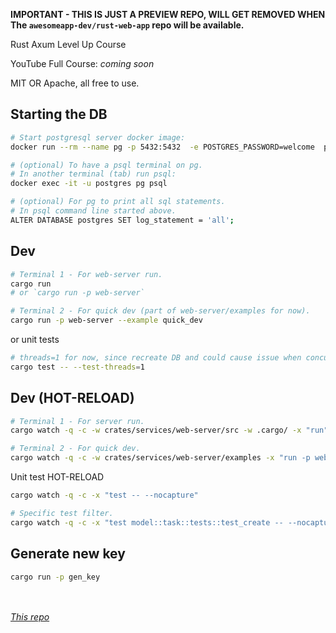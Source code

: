 **IMPORTANT - THIS IS JUST A PREVIEW REPO, WILL GET REMOVED WHEN The `awesomeapp-dev/rust-web-app` repo will be available.**

Rust Axum Level Up Course

YouTube Full Course: _coming soon_

MIT OR Apache, all free to use. 

## Starting the DB

```sh
# Start postgresql server docker image:
docker run --rm --name pg -p 5432:5432  -e POSTGRES_PASSWORD=welcome  postgres:15

# (optional) To have a psql terminal on pg. 
# In another terminal (tab) run psql:
docker exec -it -u postgres pg psql

# (optional) For pg to print all sql statements.
# In psql command line started above.
ALTER DATABASE postgres SET log_statement = 'all';
```

## Dev

```sh
# Terminal 1 - For web-server run.
cargo run
# or `cargo run -p web-server`

# Terminal 2 - For quick dev (part of web-server/examples for now).
cargo run -p web-server --example quick_dev
```

or unit tests

```sh
# threads=1 for now, since recreate DB and could cause issue when concurrent.
cargo test -- --test-threads=1
```


## Dev (HOT-RELOAD)

```sh
# Terminal 1 - For server run.
cargo watch -q -c -w crates/services/web-server/src -w .cargo/ -x "run"

# Terminal 2 - For quick dev.
cargo watch -q -c -w crates/services/web-server/examples -x "run -p web-server --example quick_dev"
```

Unit test HOT-RELOAD

```sh
cargo watch -q -c -x "test -- --nocapture"

# Specific test filter.
cargo watch -q -c -x "test model::task::tests::test_create -- --nocapture"
```



## Generate new key

```sh
cargo run -p gen_key
```

<br /><br />
_[This repo](https://github.com/jeremychone-channel/rust-web-app-preview)_